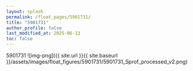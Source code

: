 ```yaml
---
layout: splash
permalink: /float_pages/5901731/
title: "5901731"
author_profile: false
last_modified_at: 2025-06-13
toc: false
---
```

 
5901731
![img-png]({{ site.url }}{{ site.baseurl }}/assets/images/float_figures/5901731/5901731_Sprof_processed_v2.png)